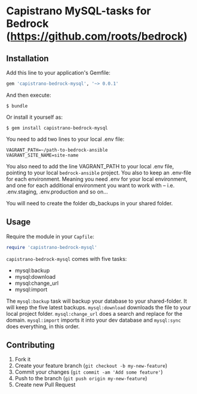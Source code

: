 # Capistrano MySQL-tasks for Bedrock (https://github.com/roots/bedrock)

## Installation

Add this line to your application's Gemfile:

```ruby
gem 'capistrano-bedrock-mysql', '~> 0.0.1'
```

And then execute:

    $ bundle

Or install it yourself as:

    $ gem install capistrano-bedrock-mysql

You need to add two lines to your local .env file:

```
VAGRANT_PATH=~/path-to-bedrock-ansible
VAGRANT_SITE_NAME=site-name
```

You also need to add the line VAGRANT_PATH to your local .env file, pointing to your local `bedrock-ansible` project. You also to keep an .env-file for each environment. Meaning you need .env for your local environment, and one for each additional environment you want to work with – i.e. .env.staging, .env.production and so on...

You will need to create the folder db_backups in your shared folder.

## Usage

Require the module in your `Capfile`:

```ruby
require 'capistrano-bedrock-mysql'
```

`capistrano-bedrock-mysql` comes with five tasks:

* mysql:backup
* mysql:download
* mysql:change_url
* mysql:import

The `mysql:backup` task will backup your database to your shared-folder. It will keep the five latest backups. `mysql:download` downloads the file to your local project folder. `mysql:change_url` does a search and replace for the domain. `mysql:import` imports it into your dev database and `mysql:sync` does everything, in this order.

## Contributing

1. Fork it
2. Create your feature branch (`git checkout -b my-new-feature`)
3. Commit your changes (`git commit -am 'Add some feature'`)
4. Push to the branch (`git push origin my-new-feature`)
5. Create new Pull Request
